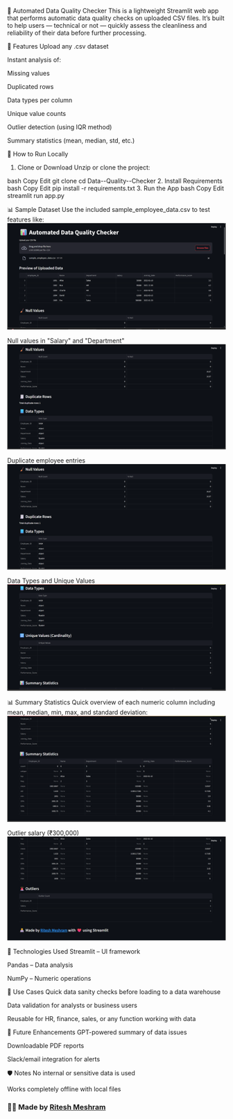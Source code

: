 🧪 Automated Data Quality Checker
This is a lightweight Streamlit web app that performs automatic data quality checks on uploaded CSV files. It’s built to help users — technical or not — quickly assess the cleanliness and reliability of their data before further processing.

🚀 Features
Upload any .csv dataset

Instant analysis of:

Missing values

Duplicated rows

Data types per column

Unique value counts

Outlier detection (using IQR method)

Summary statistics (mean, median, std, etc.)

📂 How to Run Locally
1. Clone or Download
Unzip or clone the project:

bash
Copy
Edit
git clone 
cd Data--Quality--Checker
2. Install Requirements
bash
Copy
Edit
pip install -r requirements.txt
3. Run the App
bash
Copy
Edit
streamlit run app.py

📊 Sample Dataset
Use the included sample_employee_data.csv to test features like:
![Upload Section](1.png)

Null values in "Salary" and "Department"
![Upload Section](2.png)

Duplicate employee entries
![Upload Section](2.png)

Data Types and Unique Values
![Upload Section](3.png)

📊 Summary Statistics
Quick overview of each numeric column including mean, median, min, max, and standard deviation:
![Upload Section](4.png)

Outlier salary (₹300,000)
![Upload Section](5.png)

🧠 Technologies Used
Streamlit – UI framework

Pandas – Data analysis

NumPy – Numeric operations

🎯 Use Cases
Quick data sanity checks before loading to a data warehouse

Data validation for analysts or business users

Reusable for HR, finance, sales, or any function working with data

📌 Future Enhancements
GPT-powered summary of data issues

Downloadable PDF reports

Slack/email integration for alerts

🛡️ Notes
No internal or sensitive data is used

Works completely offline with local files




### 👨‍💻 Made by [Ritesh Meshram](https://in.linkedin.com/in/ritesh-meshram)
